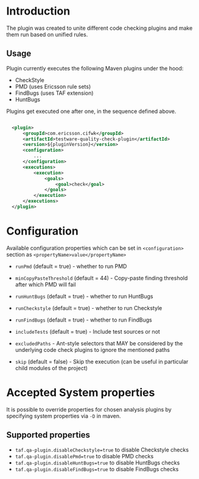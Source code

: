 # Introduction

The plugin was created to unite different code checking plugins and make them run based on unified rules.

## Usage
Plugin currently executes the following Maven plugins under the hood:

- CheckStyle
- PMD (uses Ericsson rule sets)
- FindBugs (uses TAF extension)
- HuntBugs

Plugins get executed one after one, in the sequence defined above.

```xml

  <plugin>
      <groupId>com.ericsson.cifwk</groupId>
      <artifactId>testware-quality-check-plugin</artifactId>
      <version>${pluginVersion}</version>
      <configuration>
          ...
      </configuration>
      <executions>
          <execution>
              <goals>
                  <goal>check</goal>
              </goals>
          </execution>
      </executions>
  </plugin>

```

# Configuration

Available configuration properties which can be set in ```<configuration>``` section as ```<propertyName>value</propertyName>```

- ```runPmd``` (default = true) - whether to run PMD
- ```minCopyPasteThreshold``` (default = 44) - Copy-paste finding threshold after which PMD will fail

- ```runHuntBugs``` (default = true) - whether to run HuntBugs
- ```runCheckstyle``` (default = true) - whether to run Checkstyle
- ```runFindBugs``` (default = true) - whether to run FindBugs
- ```includeTests``` (default = true) - Include test sources or not
- ```excludedPaths``` - Ant-style selectors that MAY be considered by the underlying code check plugins to ignore the mentioned paths
- ```skip``` (default = false) -  Skip the execution (can be useful in particular child modules of the project)

# Accepted System properties

It is possible to override properties for chosen analysis plugins by specifying system properties via ```-D``` in maven.

## Supported properties

- ```taf.qa-plugin.disableCheckstyle=true``` to disable Checkstyle checks
- ```taf.qa-plugin.disablePmd=true``` to disable PMD checks
- ```taf.qa-plugin.disableHuntBugs=true``` to disable HuntBugs checks
- ```taf.qa-plugin.disableFindBugs=true``` to disable FindBugs checks
